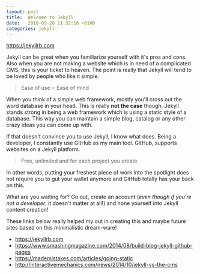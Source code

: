 ```yaml
---
layout: post
title:  Welcome to Jekyll
date:   2016-09-28 11:32:16 +0100
categories: jekyll
---
```

<https://jekyllrb.com>

Jekyll can be great when you familiarize yourself with it's pros and cons.
Also when you are not making a website which is in need of a complicated CMS,
this is your ticket to heaven. The point is really that Jekyll will tend to
be loved by people who like it simple.

>Ease of use = Ease of mind

When you think of a simple web framework, mostly you'll cross out the word
database in your head. This is really **not the case** though.
Jekyll stands strong in being a web framework which is using a static style
of a database. This way you can maintain a simple blog, catalog or any other
crazy ideas you can come up with.

If that doesn't convince you to use Jekyll, I know what does.
Being a developer, I constantly use GitHub as my main tool.
GitHub, supports websites on a Jekyll platform.

>Free, unlimited and for each project you create.

In other words, putting your freshest piece of work into the spotlight
does not require you to gut your wallet anymore and GitHub totally
has your back on this.

What are you waiting for? Go out, create an account (*even though if you're
not a developer*, it doesn't matter at all!) and hone yourself into Jekyll
content creation!

These links below really helped my out in creating this and maybe
future sites based on this minimalistic dream-ware!
- <https://jekyllrb.com>
- <https://www.smashingmagazine.com/2014/08/build-blog-jekyll-github-pages>
- <https://mademistakes.com/articles/going-static>
- <http://interactivemechanics.com/news/2014/10/jekyll-vs-the-cms>

